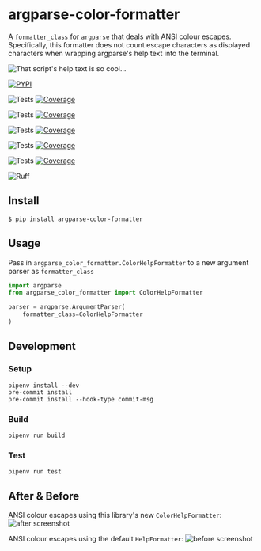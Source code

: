 # argparse-color-formatter
A [`formatter_class` for `argparse`](https://docs.python.org/3/library/argparse.html#formatter-class) that deals with ANSI colour escapes. Specifically, this formatter does not count escape characters as displayed characters when wrapping argparse's help text into the terminal.

![That script's help text is so cool...](https://docs.arrai.dev/argparse-color-formatter/readme/acf.png "That script's help text is so cool...")

[![PYPI](https://img.shields.io/pypi/v/argparse-color-formatter?style=for-the-badge)](https://pypi.org/project/argparse-color-formatter/)

![Tests](https://docs.arrai.dev/argparse-color-formatter/artifacts/main/python313.svg) [![Coverage](https://docs.arrai.dev/argparse-color-formatter/artifacts/main/python313.coverage.svg)](https://docs.arrai.dev/argparse-color-formatter/artifacts/main/htmlcov_python313/)

![Tests](https://docs.arrai.dev/argparse-color-formatter/artifacts/main/python312.svg) [![Coverage](https://docs.arrai.dev/argparse-color-formatter/artifacts/main/python312.coverage.svg)](https://docs.arrai.dev/argparse-color-formatter/artifacts/main/htmlcov_python312/)

![Tests](https://docs.arrai.dev/argparse-color-formatter/artifacts/main/python311.svg) [![Coverage](https://docs.arrai.dev/argparse-color-formatter/artifacts/main/python311.coverage.svg)](https://docs.arrai.dev/argparse-color-formatter/artifacts/main/htmlcov_python311/)

![Tests](https://docs.arrai.dev/argparse-color-formatter/artifacts/main/python310.svg) [![Coverage](https://docs.arrai.dev/argparse-color-formatter/artifacts/main/python310.coverage.svg)](https://docs.arrai.dev/argparse-color-formatter/artifacts/main/htmlcov_python310/)

![Tests](https://docs.arrai.dev/argparse-color-formatter/artifacts/main/python39.svg) [![Coverage](https://docs.arrai.dev/argparse-color-formatter/artifacts/main/python39.coverage.svg)](https://docs.arrai.dev/argparse-color-formatter/artifacts/main/htmlcov_python39/)

![Ruff](https://docs.arrai.dev/argparse-color-formatter/artifacts/main/ruff.svg)

## Install

```shell
$ pip install argparse-color-formatter
```

## Usage

Pass in `argparse_color_formatter.ColorHelpFormatter` to a new argument parser as `formatter_class`

```python
import argparse
from argparse_color_formatter import ColorHelpFormatter

parser = argparse.ArgumentParser(
    formatter_class=ColorHelpFormatter
)
```

## Development

### Setup

```shell
pipenv install --dev
pre-commit install
pre-commit install --hook-type commit-msg
```

### Build

```shell
pipenv run build
```

### Test

```shell
pipenv run test
```

## After & Before
ANSI colour escapes using this library's new `ColorHelpFormatter`:
![after screenshot](https://docs.arrai.dev/argparse-color-formatter/readme/after.png)

ANSI colour escapes using the default `HelpFormatter`:
![before screenshot](https://docs.arrai.dev/argparse-color-formatter/readme/before.png)
